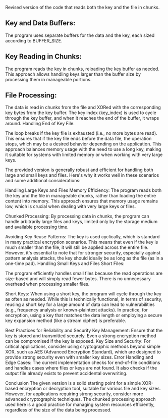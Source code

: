 Revised version of the code that reads both the key and the file in chunks. 

## Key and Data Buffers:

The program uses separate buffers for the data and the key, each sized according to BUFFER_SIZE.

## Key Reading in Chunks:

The program reads the key in chunks, reloading the key buffer as needed. This approach allows handling keys larger than the buffer size by processing them in manageable portions.

## File Processing:
The data is read in chunks from the file and XORed with the corresponding key bytes from the key buffer. The key index (key_index) is used to cycle through the key buffer, and when it reaches the end of the buffer, it wraps around.
Handling End of Key File:

The loop breaks if the key file is exhausted (i.e., no more bytes are read). This ensures that if the key file ends before the data file, the operation stops, which may be a desired behavior depending on the application.
This approach balances memory usage with the need to use a long key, making it suitable for systems with limited memory or when working with very large keys.

The provided version is generally robust and efficient for handling both large and small keys and files. Here's why it works well in these scenarios and some additional considerations:

Handling Large Keys and Files
Memory Efficiency:
The program reads both the key and the file in manageable chunks, rather than loading the entire content into memory. This approach ensures that memory usage remains low, which is crucial when dealing with very large keys or files.

Chunked Processing:
By processing data in chunks, the program can handle arbitrarily large files and keys, limited only by the storage medium and available processing time.


Avoiding Key Reuse Patterns:
The key is used cyclically, which is standard in many practical encryption scenarios. This means that even if the key is much smaller than the file, it will still be applied across the entire file. However, it's essential to note that for stronger security, especially against pattern analysis attacks, the key should ideally be as long as the file (as in a one-time pad).
Handling Small Keys and Files
Short Files:

The program efficiently handles small files because the read operations are size-based and will simply read fewer bytes. There is no unnecessary overhead when processing smaller files.

Short Keys:
When using a short key, the program will cycle through the key as often as needed. While this is technically functional, in terms of security, reusing a short key for a large amount of data can lead to vulnerabilities (e.g., frequency analysis or known-plaintext attacks). In practice, for encryption, using a key that matches the data length or employing a secure key expansion method (like a stream cipher) is preferable.


Best Practices for Reliability and Security
Key Management: Ensure that the key is stored and transmitted securely. Even a strong encryption method can be compromised if the key is exposed.
Key Size and Security: For critical applications, consider using cryptographic methods beyond simple XOR, such as AES (Advanced Encryption Standard), which are designed to provide strong security even with smaller key sizes.
Error Handling and Edge Cases: The current implementation checks for end-of-file conditions and handles cases where files or keys are not found. It also checks if the output file already exists to prevent accidental overwriting.

Conclusion
The given version is a solid starting point for a simple XOR-based encryption or decryption tool, suitable for various file and key sizes. However, for applications requiring strong security, consider more advanced cryptographic techniques. The chunked processing approach used here is a good practice for managing system resources efficiently, regardless of the size of the data being processed.



